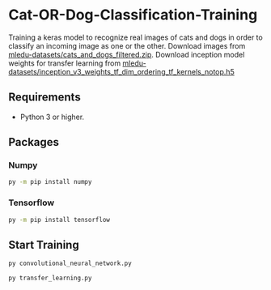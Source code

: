 # Cat-OR-Dog-Classification-Training
Training a keras model to recognize real images of cats and dogs in order to classify an incoming image as one or the other. Download images from [mledu-datasets/cats_and_dogs_filtered.zip](https://storage.googleapis.com/mledu-datasets/cats_and_dogs_filtered.zip). Download inception model weights for transfer learning from [mledu-datasets/inception_v3_weights_tf_dim_ordering_tf_kernels_notop.h5](https://storage.googleapis.com/mledu-datasets/inception_v3_weights_tf_dim_ordering_tf_kernels_notop.h5)

## Requirements
- Python 3 or higher.

## Packages

### Numpy
```bash
py -m pip install numpy
```

### Tensorflow
```bash
py -m pip install tensorflow
```

## Start Training
```bash
py convolutional_neural_network.py
```
```bash
py transfer_learning.py
```







